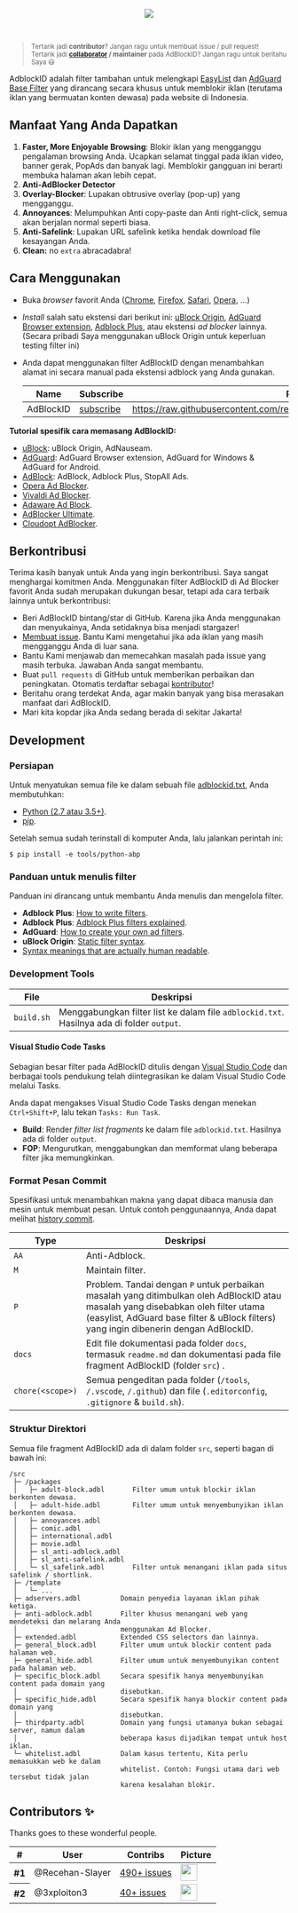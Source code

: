 <p align="center"><img src="https://i.imgur.com/iQB1Uti.jpg" /></p>
<br />

> <sup>Tertarik jadi **contributor**? Jangan ragu untuk membuat issue / pull request!
> <br>
> Tertarik jadi **[collaborator](https://help.github.com/en/github/setting-up-and-managing-your-github-user-account/permission-levels-for-a-user-account-repository#collaborator-access-on-a-repository-owned-by-a-user-account) / maintainer** pada AdBlockID? Jangan ragu untuk beritahu Saya 😃</sup>

AdblockID adalah filter tambahan untuk melengkapi [EasyList](https://github.com/easylist/easylist) dan [AdGuard Base Filter](https://github.com/AdguardTeam/AdguardFilters) yang dirancang secara khusus untuk memblokir iklan (terutama iklan yang bermuatan konten dewasa) pada website di Indonesia.


## Manfaat Yang Anda Dapatkan
1. **Faster, More Enjoyable Browsing**: Blokir iklan yang mengganggu pengalaman browsing Anda. Ucapkan selamat tinggal pada iklan video, banner gerak, PopAds dan banyak lagi. Memblokir gangguan ini berarti membuka halaman akan lebih cepat.
2. **Anti-AdBlocker Detector**
3. **Overlay-Blocker**: Lupakan obtrusive overlay (pop-up) yang mengganggu.
4. **Annoyances**: Melumpuhkan Anti copy-paste dan Anti right-click, semua akan berjalan normal seperti biasa.
5. **Anti-Safelink**: Lupakan URL safelink ketika hendak download file kesayangan Anda.
6. **Clean:** no `extra` abracadabra!


## Cara Menggunakan
- Buka *browser* favorit Anda ([Chrome](https://www.google.com/chrome/), [Firefox](https://www.mozilla.org/firefox/), [Safari](http://www.apple.com/safari/), [Opera](http://www.opera.com/), ...)
- *Install* salah satu ekstensi dari berikut ini: [uBlock Origin](https://github.com/gorhill/uBlock#installation), [AdGuard Browser extension](https://adguard.com/en/adguard-browser-extension/overview.html), [Adblock Plus](https://adblockplus.org), atau ekstensi *ad blocker* lainnya. (Secara pribadi Saya menggunakan uBlock Origin untuk keperluan testing filter ini)
- Anda dapat menggunakan filter AdBlockID dengan menambahkan alamat ini secara manual pada ekstensi adblock yang Anda gunakan.

   | Name                | Subscribe | Raw Link |
   | ------------------- | ----------| -------- |
   | AdBlockID           | [subscribe](https://subscribe.adblockplus.org/?location=https://raw.githubusercontent.com/realodix/AdBlockID/master/output/adblockid.txt&title=AdBlockID) |https://raw.githubusercontent.com/realodix/AdBlockID/master/output/adblockid.txt |


**Tutorial spesifik cara memasang AdBlockID:**
- [uBlock](/docs/uBlock.md): uBlock Origin, AdNauseam.
- [AdGuard](/docs/Adguard.md): AdGuard Browser extension, AdGuard for Windows & AdGuard for Android.
- [AdBlock](/docs/Adblock-Plus.md): AdBlock, Adblock Plus, StopAll Ads.
- [Opera Ad Blocker](/docs/Opera-AdBlocker.md).
- [Vivaldi Ad Blocker](/docs/Vivaldi-AdBlocker.md).
- [Adaware Ad Block](/docs/adaware-ad-block.md).
- [AdBlocker Ultimate](/docs/ad-blocker-ultimate.md).
- [Cloudopt AdBlocker](/docs/cloudopt-ad-blocker.md).


## Berkontribusi
Terima kasih banyak untuk Anda yang ingin berkontribusi. Saya sangat menghargai komitmen Anda. Menggunakan filter AdBlockID di Ad Blocker favorit Anda sudah merupakan dukungan besar, tetapi ada cara terbaik lainnya untuk berkontribusi:

- Beri AdBlockID bintang/star di GitHub. Karena jika Anda menggunakan dan menyukainya, Anda setidaknya bisa menjadi stargazer!
- [Membuat issue](https://github.com/realodix/AdBlockID/issues/new/choose). Bantu Kami mengetahui jika ada iklan yang masih mengganggu Anda di luar sana.
- Bantu Kami menjawab dan memecahkan masalah pada issue yang masih terbuka. Jawaban Anda sangat membantu.
- Buat `pull requests` di GitHub untuk memberikan perbaikan dan peningkatan. Otomatis terdaftar sebagai [kontributor](https://github.com/realodix/AdBlockID/graphs/contributors)!
- Beritahu orang terdekat Anda, agar makin banyak yang bisa merasakan manfaat dari AdBlockID.
- Mari kita kopdar jika Anda sedang berada di sekitar Jakarta!


## Development
### Persiapan
Untuk menyatukan semua file ke dalam sebuah file [adblockid.txt](/output/adblockid.txt), Anda membutuhkan:

- [Python (2.7 atau 3.5+)](https://www.python.org/downloads/).
- [pip](https://pypi.org/project/pip/).

Setelah semua sudah terinstall di komputer Anda, lalu jalankan perintah ini:

`$ pip install -e tools/python-abp`

### Panduan untuk menulis filter

Panduan ini dirancang untuk membantu Anda menulis dan mengelola filter.

- **Adblock Plus**: [How to write filters](https://help.eyeo.com/en/adblockplus/how-to-write-filters).
- **Adblock Plus**: [Adblock Plus filters explained](https://adblockplus.org/filter-cheatsheet).
- **AdGuard**: [How to create your own ad filters](https://kb.adguard.com/en/general/how-to-create-your-own-ad-filters).
- **uBlock Origin**: [Static filter syntax](https://github.com/gorhill/uBlock/wiki/Static-filter-syntax).
- [Syntax meanings that are actually human readable](https://github.com/DandelionSprout/adfilt/blob/master/Wiki/SyntaxMeaningsThatAreActuallyHumanReadable.md).


### Development Tools

| File              | Deskripsi                                 |
| ----------------- | ----------------------------------------- |
| `build.sh`        | Menggabungkan filter list ke dalam file `adblockid.txt`. Hasilnya ada di folder `output`. |


#### Visual Studio Code Tasks

Sebagian besar filter pada AdBlockID ditulis dengan [Visual Studio Code](https://code.visualstudio.com/) dan berbagai tools pendukung telah diintegrasikan ke dalam Visual Studio Code melalui Tasks.

Anda dapat mengakses Visual Studio Code Tasks dengan menekan `Ctrl+Shift+P`, lalu tekan `Tasks: Run Task`.

- **Build**: Render _filter list fragments_ ke dalam file `adblockid.txt`. Hasilnya ada di folder `output`.
- **FOP**: Mengurutkan, menggabungkan dan memformat ulang beberapa  filter jika memungkinkan.


### Format Pesan Commit

Spesifikasi untuk menambahkan makna yang dapat dibaca manusia dan mesin untuk membuat pesan. Untuk contoh penggunaannya, Anda dapat melihat [history commit](https://github.com/realodix/AdBlockID/commits).

| Type   | Deskripsi |
| ------ | --------- |
| `AA`   | Anti-Adblock. |
| `M`    | Maintain filter. |
| `P`    | Problem. Tandai dengan `P` untuk perbaikan masalah yang ditimbulkan oleh AdBlockID atau masalah yang disebabkan oleh filter utama (easylist, AdGuard base filter & uBlock filters) yang ingin dibenerin dengan AdBlockID.|
| `docs` | Edit file dokumentasi pada folder `docs`, termasuk `readme.md` dan dokumentasi pada file fragment AdBlockID (folder `src`) . |
| `chore(<scope>)` | Semua pengeditan pada folder (`/tools`, `/.vscode`, `/.github`) dan file (`.editorconfig`, `.gitignore` & `build.sh`). |

### Struktur Direktori

Semua file fragment AdBlockID ada di dalam folder `src`, seperti bagan di bawah ini:

```
/src
 ├─ /packages
 │   ├─ adult-block.adbl       Filter umum untuk blockir iklan berkonten dewasa.
 │   ├─ adult-hide.adbl        Filter umum untuk menyembunyikan iklan berkonten dewasa.
 │   ├─ annoyances.adbl
 │   ├─ comic.adbl
 │   ├─ international.adbl
 │   ├─ movie.adbl
 │   ├─ sl_anti-adblock.adbl
 │   ├─ sl_anti-safelink.adbl
 │   └─ sl_safelink.adbl       Filter untuk menangani iklan pada situs safelink / shortlink.
 ├─ /template
 │   └─ ...
 ├─ adservers.adbl          Domain penyedia layanan iklan pihak ketiga.
 ├─ anti-adblock.adbl       Filter khusus menangani web yang mendeteksi dan melarang Anda
 │                          menggunakan Ad Blocker.
 ├─ extended.adbl           Extended CSS selectors dan lainnya.
 ├─ general_block.adbl      Filter umum untuk blockir content pada halaman web.
 ├─ general_hide.adbl       Filter umum untuk menyembunyikan content pada halaman web.
 ├─ specific_block.adbl     Secara spesifik hanya menyembunyikan content pada domain yang
 │                          disebutkan.
 ├─ specific_hide.adbl      Secara spesifik hanya blockir content pada domain yang
 │                          disebutkan.
 ├─ thirdparty.adbl         Domain yang fungsi utamanya bukan sebagai server, namun dalam
 │                          beberapa kasus dijadikan tempat untuk host iklan.
 └─ whitelist.adbl          Dalam kasus tertentu, Kita perlu memasukkan web ke dalam
                            whitelist. Contoh: Fungsi utama dari web tersebut tidak jalan
                            karena kesalahan blokir.
```



## Contributors ✨

Thanks goes to these wonderful people.

<table cellspacing="0">
    <thead>
        <th scope="col">#</th>
        <th scope="col">User</th>
        <th scope="col">Contribs</th>
        <th scope="col" width="30">Picture</th>
    </thead>
    <tbody>
    <tr><th scope="row">#1</th>
        <td>@Recehan-Slayer</td>
        <td><a href="https://github.com/realodix/AdBlockID/issues?q=is%3Aissue+author%3ARecehan-Slayer">490+ issues</a></td>
        <td><img width="30" height="30" src="https://avatars0.githubusercontent.com/u/9379770?s=30&v=4"></td>
    </tr>
    <tr><th scope="row">#2</th>
        <td>@3xploiton3</td>
        <td><a href="https://github.com/realodix/AdBlockID/issues?q=is%3Aissue+author%3A3xploiton3">40+ issues</a></td>
        <td><img width="30" height="30" src="https://avatars3.githubusercontent.com/u/19517680?s=30&v=4"></td>
    </tr>
    </tbody>
</table>
